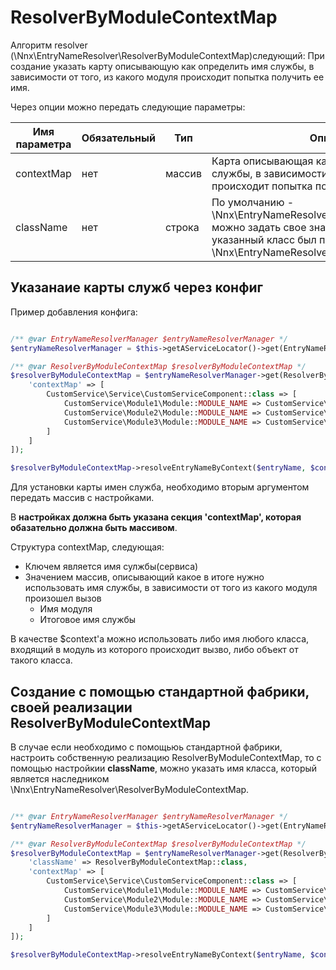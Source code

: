 # ResolverByModuleContextMap

Алгоритм  resolver (\Nnx\EntryNameResolver\ResolverByModuleContextMap)следующий:
При создание указать карту описывающую как определить имя службы, в зависимости от того, из какого модуля происходит
попытка получить ее имя.

Через опции можно передать следующие параметры:

Имя параметра|Обязательный|Тип   |Описание
-------------|------------|------|---------
contextMap   |нет         |массив|Карта описывающая как определить имя службы, в зависимости от того, из какого модуля происходит попытка получить ее имя
className    |нет         |строка|По умолчанию - \Nnx\EntryNameResolver\EntryNameResolverChain, можно задать свое значение, важно что бы указанный класс был потомком \Nnx\EntryNameResolver\EntryNameResolverChain 

## Указанаие карты служб через конфиг

Пример добавления конфига:

```php

/** @var EntryNameResolverManager $entryNameResolverManager */
$entryNameResolverManager = $this->getAServiceLocator()->get(EntryNameResolverManagerInterface::class);

/** @var ResolverByModuleContextMap $resolverByModuleContextMap */
$resolverByModuleContextMap = $entryNameResolverManager->get(ResolverByModuleContextMap::class, [
    'contextMap' => [
        CustomService\Service\CustomServiceComponent::class => [
            CustomService\Module1\Module::MODULE_NAME => CustomService\Module1\CustomServiceComponentModule1::class,
            CustomService\Module2\Module::MODULE_NAME => CustomService\Module2\CustomServiceComponentModule2::class,
            CustomService\Module3\Module::MODULE_NAME => CustomService\Module3\CustomServiceComponentModule3::class
        ]
    ]
]);

$resolverByModuleContextMap->resolveEntryNameByContext($entryName, $context);
```

Для установки карты имен служба, необходимо вторым аргументом передать массив с настройками. 

В **настройках должна быть указана секция 'contextMap', которая обазательно должна быть массивом**.

Структура contextMap, следующая:

- Ключем является имя сулжбы(сервиса)
- Значением массив, описывающий какое в итоге нужно использовать имя службы, в зависимости от того из какого модуля произошел вызов
    - Имя модуля
    - Итоговое имя службы
    
В качестве $context'a можно использовать либо имя любого класса, входящий в модуль из которого происходит вызво, либо
объект от такого класса.


## Создание с помощью стандартной фабрики, своей реализации ResolverByModuleContextMap

В случае если необходимо с помощьюь стандартной фабрики, настроить собственную реализацию ResolverByModuleContextMap, то
с помощью настройкии **className**, можно указать имя класса, который является наследником \Nnx\EntryNameResolver\ResolverByModuleContextMap.

```php

/** @var EntryNameResolverManager $entryNameResolverManager */
$entryNameResolverManager = $this->getAServiceLocator()->get(EntryNameResolverManagerInterface::class);

/** @var ResolverByModuleContextMap $resolverByModuleContextMap */
$resolverByModuleContextMap = $entryNameResolverManager->get(ResolverByModuleContextMap::class, [
    'className' => ResolverByModuleContextMap::class,
    'contextMap' => [
        CustomService\Service\CustomServiceComponent::class => [
            CustomService\Module1\Module::MODULE_NAME => CustomService\Module1\CustomServiceComponentModule1::class,
            CustomService\Module2\Module::MODULE_NAME => CustomService\Module2\CustomServiceComponentModule2::class,
            CustomService\Module3\Module::MODULE_NAME => CustomService\Module3\CustomServiceComponentModule3::class
        ]
    ]
]);

$resolverByModuleContextMap->resolveEntryNameByContext($entryName, $context);
```